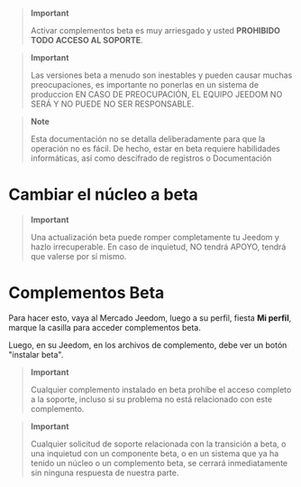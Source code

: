 > **Important**
>
> Activar complementos beta es muy arriesgado y usted
> **PROHIBIDO TODO ACCESO AL SOPORTE**. 

> **Important**
>
> Las versiones beta a menudo son inestables y pueden causar
> muchas preocupaciones, es importante no ponerlas en un sistema de
>produccion EN CASO DE PREOCUPACIÓN, EL EQUIPO JEEDOM NO SERÁ Y NO PUEDE
> NO SER RESPONSABLE.

> **Note**
>
> Esta documentación no se detalla deliberadamente para que
> la operación no es fácil. De hecho, estar en beta requiere
> habilidades informáticas, así como descifrado de registros o
>Documentación

Cambiar el núcleo a beta 
======================

> **Important**
>
> Una actualización beta puede romper completamente tu Jeedom y
> hazlo irrecuperable. En caso de inquietud, NO tendrá APOYO,
> tendrá que valerse por sí mismo.

Complementos Beta 
==========================

Para hacer esto, vaya al Mercado Jeedom, luego a su
perfil, fiesta **Mi perfil**, marque la casilla para acceder
complementos beta.

Luego, en su Jeedom, en los archivos de complemento, debe
ver un botón "instalar beta".

> **Important**
>
> Cualquier complemento instalado en beta prohíbe el acceso completo a la
> soporte, incluso si su problema no está relacionado con este complemento.

> **Important**
>
> Cualquier solicitud de soporte relacionada con la transición a beta, o una inquietud
> con un componente beta, o en un sistema que ya ha tenido un núcleo o
> un complemento beta, se cerrará inmediatamente sin ninguna respuesta de
> nuestra parte.
